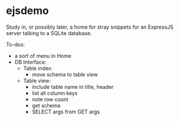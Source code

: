 # ejsdemo
Study in, or possibly later, a home for stray snippets for an ExpressJS server talking to a SQLite database.

To-dos:
- a sort of menu in Home
- DB Interface:
    - Table index:
        - move schema to table view
    - Table view:
        - include table name in title, header
        - list all column keys
        - note row count
        - get schema
        - SELECT args from GET args
